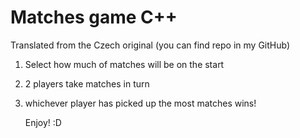 # Matches game C++
Translated from the Czech original (you can find repo in my GitHub)

1. Select how much of matches will be on the start
2. 2 players take matches in turn
3. whichever player has picked up the most matches wins!

   Enjoy! :D
